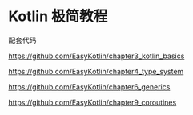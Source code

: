 # Kotlin 极简教程

配套代码

<https://github.com/EasyKotlin/chapter3_kotlin_basics>

<https://github.com/EasyKotlin/chapter4_type_system>

<https://github.com/EasyKotlin/chapter6_generics>

<https://github.com/EasyKotlin/chapter9_coroutines>